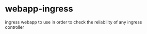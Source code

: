 # webapp-ingress

ingress webapp to use in order to check the reliability of any ingress controller 
